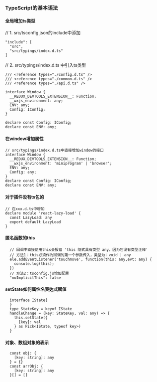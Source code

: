 
### TypeScript的基本语法

#### 全局增加ts类型
// 1. src/tsconfig.json的include中添加
```
"include": [
  "src",
  "src/typings/index.d.ts"
]
```
// 2. src/typings/index.d.ts 中引入ts类型
```
/// <reference types="./config.d.ts" />
/// <reference types="./common.d.ts" />
/// <reference types="./api.d.ts" />

interface Window {
  __REDUX_DEVTOOLS_EXTENSION__: Function;
  __wxjs_environment: any;
  ENV: any;
  Config: IConfig;
}

declare const Config: IConfig;
declare const ENV: any;
```
#### 在window增加属性
```
// src/typings/index.d.ts中直接增加window的接口
interface Window {
  __REDUX_DEVTOOLS_EXTENSION__: Function;
  __wxjs_environment: 'miniprogram' | 'browser';
  ENV: any;
  Config: any;
}
declare const Config: IConfig;
declare const ENV: any;
```
#### 对于插件没有ts包的
```
// 在xxx.d.ts中增加
declare module 'react-lazy-load' {
  const LazyLoad: any
  export default LazyLoad
}
```
#### 匿名函数的this
```
  // 回调中直接使用this会报错 'this 隐式具有类型 any，因为它没有类型注释'
  // 方法1：this必须作为回调的第一个参数传入，类型为：void | any
  ele.addEventListener('touchmove', function(this: any,evt: any) {
    console.log(this);
  })
  // 方法2：tsconfig.js增加配置
  "noImplicitThis": false
```
#### setState如何属性名表达式赋值
```
  interface IState{
  }
  type StateKey = keyof IState
  handleChange = (key: StateKey, val: any) => {
    this.setState({
      [key]: val
    } as Pick<IState, typeof key>)
  }
```
#### 对象、数组对象的表示
```
  const obj: {
    [key: string]: any
  } = {}
  const arrObj: {
    [key: string]: any
  }[] = []
```
